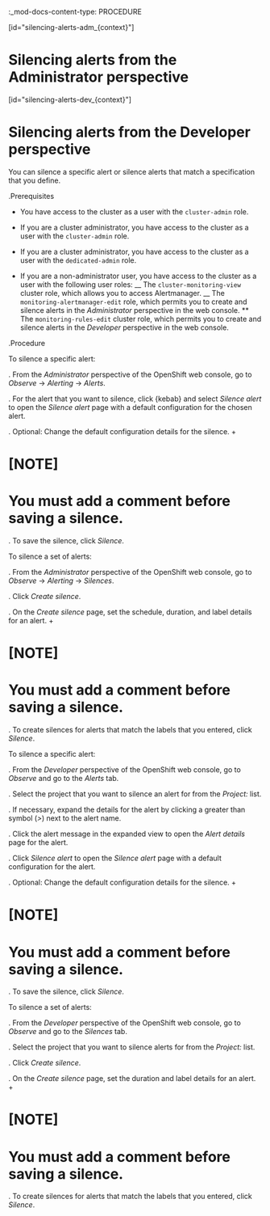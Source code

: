 :_mod-docs-content-type: PROCEDURE

[id="silencing-alerts-adm_{context}"]
# Silencing alerts from the Administrator perspective

[id="silencing-alerts-dev_{context}"]
# Silencing alerts from the Developer perspective

You can silence a specific alert or silence alerts that match a specification that you define.

.Prerequisites

* You have access to the cluster as a user with the `cluster-admin` role.

* If you are a cluster administrator, you have access to the cluster as a user with the `cluster-admin` role.

* If you are a cluster administrator, you have access to the cluster as a user with the `dedicated-admin` role.

* If you are a non-administrator user, you have access to the cluster as a user with the following user roles:
__ The `cluster-monitoring-view` cluster role, which allows you to access Alertmanager.
__ The `monitoring-alertmanager-edit` role, which permits you to create and silence alerts in the *Administrator* perspective in the web console.
** The `monitoring-rules-edit` cluster role, which permits you to create and silence alerts in the *Developer* perspective in the web console.

.Procedure

To silence a specific alert:

. From the *Administrator* perspective of the OpenShift web console, go to *Observe* -> *Alerting* -> *Alerts*.

. For the alert that you want to silence, click {kebab} and select *Silence alert* to open the *Silence alert* page with a default configuration for the chosen alert.

. Optional: Change the default configuration details for the silence.
+
# [NOTE]
# You must add a comment before saving a silence.

. To save the silence, click *Silence*.

To silence a set of alerts:

. From the *Administrator* perspective of the OpenShift web console, go to *Observe* -> *Alerting* -> *Silences*.

. Click *Create silence*.

. On the *Create silence* page, set the schedule, duration, and label details for an alert.
+
# [NOTE]
# You must add a comment before saving a silence.

. To create silences for alerts that match the labels that you entered, click *Silence*.

To silence a specific alert:

. From the *Developer* perspective of the OpenShift web console, go to *Observe* and go to the *Alerts* tab.

. Select the project that you want to silence an alert for from the *Project:* list. 

. If necessary, expand the details for the alert by clicking a greater than symbol (*>*) next to the alert name.

. Click the alert message in the expanded view to open the *Alert details* page for the alert.

. Click *Silence alert* to open the *Silence alert* page with a default configuration for the alert.

. Optional: Change the default configuration details for the silence.
+
# [NOTE]
# You must add a comment before saving a silence.

. To save the silence, click *Silence*.

To silence a set of alerts:

. From the *Developer* perspective of the OpenShift web console, go to *Observe* and go to the *Silences* tab.

. Select the project that you want to silence alerts for from the *Project:* list. 

. Click *Create silence*.

. On the *Create silence* page, set the duration and label details for an alert.
+
# [NOTE]
# You must add a comment before saving a silence.

. To create silences for alerts that match the labels that you entered, click *Silence*.
